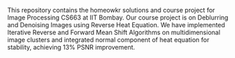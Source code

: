 This repository contains the homeowkr solutions and course project for Image Processing CS663 at IIT Bombay. Our course project is on Deblurring and 
Denoising Images using Reverse Heat Equation.
We have implemented Iterative Reverse and Forward Mean Shift Algorithms on multidimensional image clusters and integrated normal component
of heat equation for stability, achieving 13% PSNR improvement.
